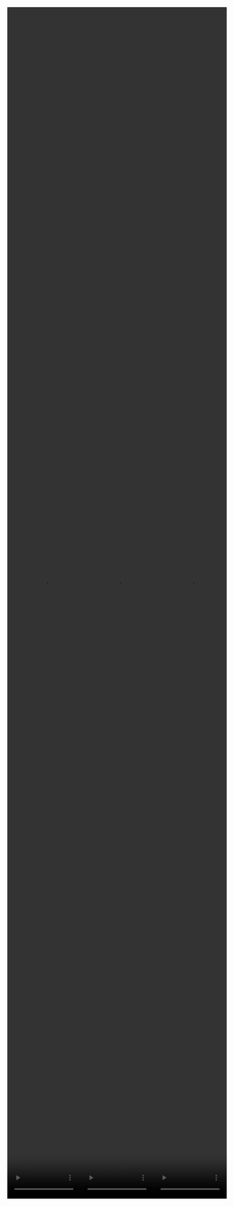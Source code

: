 <!DOCTYPE html>
<html lang="en">
<body>
    <div style="display: flex;">
        <video src="./task_video_clean/put_object_cabinet/aloha-agilex_head.mp4" controls loop muted autoplay style="width: 33.333333333333336%;"></video>
        <video src="./task_video_clean/put_object_cabinet/franka-panda_head.mp4" controls loop muted autoplay style="width: 33.333333333333336%;"></video>
        <video src="./task_video_clean/put_object_cabinet/ARX-X5_head.mp4" controls loop muted autoplay style="width: 33.333333333333336%;"></video>
        
        
    </div>
    <div style="display: flex;">
        <video src="./task_video_clean/put_object_cabinet/aloha-agilex_world.mp4" controls loop muted autoplay style="width: 33.333333333333336%;"></video>
        <video src="./task_video_clean/put_object_cabinet/franka-panda_world.mp4" controls loop muted autoplay style="width: 33.333333333333336%;"></video>
        <video src="./task_video_clean/put_object_cabinet/ARX-X5_world.mp4" controls loop muted autoplay style="width: 33.333333333333336%;"></video>
        
        
    </div>
    <br><b>Description</b>: Use one arm to open the cabinet's drawer, and use another arm to put the object on the table to the drawer.<br>
    <b>Average Steps</b>: 274 (Aloha-AgileX, save_freq=15)<br>
    <b>Objects</b>: 036_cabinet, 047_mouse, 048_stapler, 057_toycar, 073_rubikscube, 075_bread, 077_phone, 081_playingcards, 107_soap, 112_tea-box, 113_coffee-box<br>
    <table style="margin:0 auto;border-collapse:collapse;width:auto;min-width:180px;background-color:white;">
        <thead>
            <tr style="background:#f0f0f0;">
                <th style="border:1px solid #ccc;padding:6px 14px;color:black;">Embodiments</th>
                <th style="border:1px solid #ccc;padding:6px 14px;color:black;">Aloha-AgileX</th>
                <th style="border:1px solid #ccc;padding:6px 14px;color:black;">ARX-X5</th>
                <th style="border:1px solid #ccc;padding:6px 14px;color:black;">Franka-Panda</th>
                <th style="border:1px solid #ccc;padding:6px 14px;color:black;">Piper</th>
                <th style="border:1px solid #ccc;padding:6px 14px;color:black;">UR5-Wsg</th>
            </tr>
        </thead>
        <tbody>
            <tr style="background:white;">
                <td style="border:1px solid #ccc;padding:6px 14px;color:black;">Success Rate</td>
                <td style="border:1px solid #ccc;padding:6px 14px;color:black;">14%</td>
                <td style="border:1px solid #ccc;padding:6px 14px;color:black;">24%</td>
                <td style="border:1px solid #ccc;padding:6px 14px;color:black;">55%</td>
                <td style="border:1px solid #ccc;padding:6px 14px;color:black;">0%</td>
                <td style="border:1px solid #ccc;padding:6px 14px;color:black;">0%</td>
            </tr>
        </tbody>
    </table>
</body>
</html>
